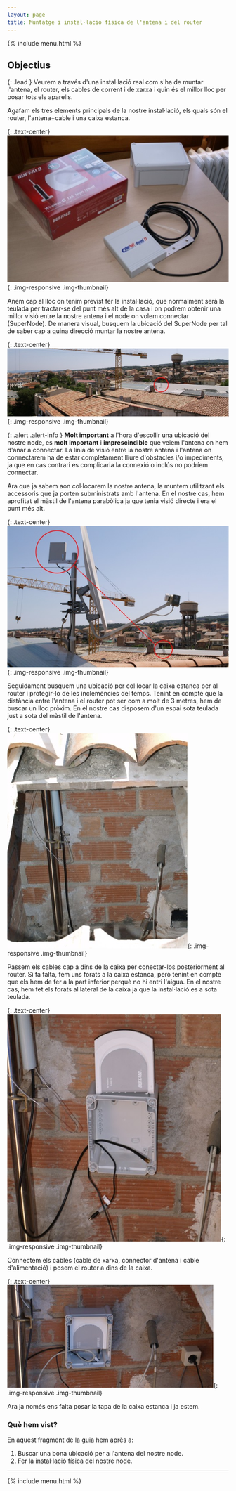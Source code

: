 ```yaml
---
layout: page
title: Muntatge i instal·lació física de l'antena i del router
---
```


{% include menu.html %}

## Objectius

{: .lead }
Veurem a través d'una instal·lació real com s'ha de muntar l'antena, el router, els cables de corrent i de xarxa i quin és el millor lloc per posar tots els aparells.

Agafam els tres elements principals de la nostre instal·lació, els quals són el router, l'antena+cable i una caixa estanca.

{: .text-center}
![components principals](img/muntatge/01.jpg "components principals"){: .img-responsive .img-thumbnail}

Anem cap al lloc on tenim previst fer la instal·lació, que normalment serà la teulada per tractar-se del punt més alt de la casa i on podrem obtenir una millor visió entre la nostre antena i el node on volem connectar (SuperNode). De manera visual, busquem la ubicació del SuperNode per tal de saber cap a quina direcció muntar la nostre antena.

{: .text-center}
![busquem la ubicació del SuperNode](img/muntatge/02.jpg "busquem la ubicació del SuperNode"){: .img-responsive .img-thumbnail}

{: .alert .alert-info }
**Molt important** a l'hora d'escollir una ubicació del nostre node, es **molt important** i **imprescindible** que veiem l'antena on hem d'anar a connectar. La línia de visió entre la nostre antena i l'antena on connectarem ha de estar completament lliure d'obstacles i/o impediments, ja que en cas contrari es complicaria la connexió o inclús no podríem connectar.

Ara que ja sabem aon col·locarem la nostre antena, la muntem utilitzant els accessoris que ja porten subministrats amb l'antena. En el nostre cas, hem aprofitat el màstil de l'antena parabòlica ja que tenia visió directe i era el punt més alt.

{: .text-center}
![muntem l'antena](img/muntatge/03.jpg "muntem l'antena"){: .img-responsive .img-thumbnail}

Seguidament busquem una ubicació per col·locar la caixa estanca per al router i protegir-lo de les inclemències del temps. Tenint en compte que la distància entre l'antena i el router pot ser com a molt de 3 metres, hem de buscar un lloc pròxim. En el nostre cas disposem d'un espai sota teulada just a sota del màstil de l'antena.

{: .text-center}
![busquem una ubicació per col·locar la caixa estanca](img/muntatge/04.jpg "busquem una ubicació per col·locar la caixa estanca"){: .img-responsive .img-thumbnail}

Passem els cables cap a dins de la caixa per conectar-los posteriorment al router. Si fa falta, fem uns forats a la caixa estanca, però tenint en compte que els hem de fer a la part inferior perquè no hi entri l'aigua. En el nostre cas, hem fet els forats al lateral de la caixa ja que la instal·lació es a sota teulada.

{: .text-center}
![passem els cables cap a dins de la caixa](img/muntatge/05.jpg "passem els cables cap a dins de la caixa"){: .img-responsive .img-thumbnail}

Connectem els cables (cable de xarxa, connector d'antena i cable d'alimentació) i posem el router a dins de la caixa.

{: .text-center}
![connectem els cables](img/muntatge/06.jpg "connectem els cables"){: .img-responsive .img-thumbnail}

Ara ja només ens falta posar la tapa de la caixa estanca i ja estem.

### Què hem vist?
En aquest fragment de la guia hem après a:

1. Buscar una bona ubicació per a l'antena del nostre node.
2. Fer la instal·lació física del nostre node.

---

{% include menu.html %}

